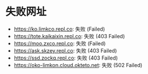 # 失败网址
- https://ko.limkco.repl.co: 失败 (Failed)
- https://tote.kaikaixin.repl.co: 失败 (403
Failed)
- https://moo.zxco.repl.co: 失败 (Failed)
- https://ask.skzey.repl.co: 失败 (403
Failed)
- https://ssd.zockq.repl.co: 失败 (403
Failed)
- https://oko-limkon.cloud.okteto.net: 失败 (502
Failed)
